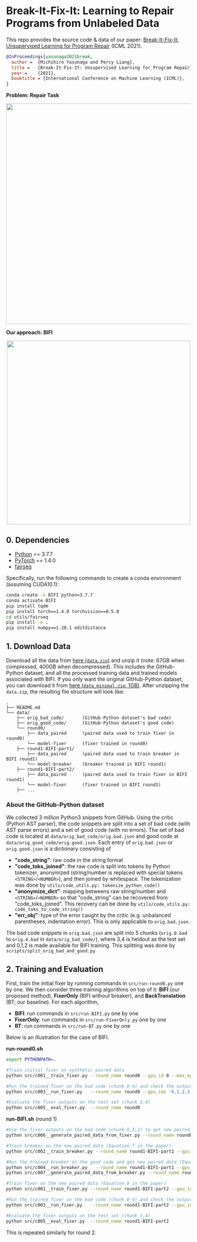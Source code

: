 # Break-It-Fix-It: Learning to Repair Programs from Unlabeled Data

This repo provides the source code & data of our paper: [Break-It-Fix-It: Unsupervised Learning for Program Repair](http://arxiv.org/abs/2106.06600) (ICML 2021).
```bib
@InProceedings{yasunaga2021break,
  author =  {Michihiro Yasunaga and Percy Liang},
  title =   {Break-It-Fix-It: Unsupervised Learning for Program Repair},
  year =    {2021},  
  booktitle = {International Conference on Machine Learning (ICML)},  
}
```
**Problem: Repair Task**
<p align="center">
  <img src="figs/task.png" width="600" title="Problem: Repair Task" alt="">
</p>

**Our approach: BIFI**
<p align="center">
  <img src="figs/bifi.png" width="500" title="Overview of BIFI training algorithm" alt="">
</p>


## 0. Dependencies

- [Python](<https://www.python.org/>) == 3.7.7
- [PyTorch](<https://pytorch.org/get-started/locally/>) == 1.4.0
- [fairseq](<https://github.com/pytorch/fairseq>)

Specifically, run the following commands to create a conda environment (assuming CUDA10.1):
```bash
conda create -n BIFI python=3.7.7
conda activate BIFI
pip install tqdm
pip install torch==1.4.0 torchvision==0.5.0
cd utils/fairseq
pip install -e .
pip install numpy==1.20.1 editdistance
```


## 1. Download Data

Download all the data from [here (`data.zip`)](https://nlp.stanford.edu/projects/myasu/BIFI/data.zip) and unzip it (note: 67GB when compressed, 400GB when decompressed). This includes the GitHub-Python dataset, and all the processed training data and trained models associated with BIFI.
If you only want the original GitHub-Python dataset, you can download it from [here (`data_minimal.zip`; 1GB)](https://nlp.stanford.edu/projects/myasu/BIFI/data_minimal.zip).
After unzipping the `data.zip`, the resulting file structure will look like:
```plain
.
├── README.md
└── data/
    ├── orig_bad_code/       (GitHub-Python dataset's bad code)
    ├── orig_good_code/      (GitHub-Python dataset's good code)
    └── round0/
        ├── data_paired      (paired data used to train fixer in round0)
        └── model-fixer      (fixer trained in round0)
    ├── round1-BIFI-part1/
        ├── data_paired      (paired data used to train breaker in BIFI round1)
        └── model-breaker    (breaker trained in BIFI round1)
    ├── round1-BIFI-part2/
        ├── data_paired      (paired data used to train fixer in BIFI round1)
        └── model-fixer      (fixer trained in BIFI round1)
    ├── ...
```

### About the GitHub-Python dataset
We collected 3 million Python3 snippets from GitHub. Using the critic (Python AST parser), the code snippets are split into a set of bad code (with AST parse errors) and a set of good code (with no errors).
The set of bad code is located at `data/orig_bad_code/orig.bad.json` and good code at `data/orig_good_code/orig.good.json`.
Each entry of `orig.bad.json` or `orig.good.json` is a dictionary consisting of
  - **"code_string"**: raw code in the string format
  - **"code_toks_joined"**: the raw code is split into tokens by Python tokenizer, anonymized (string/number is replaced with special tokens `<STRING>`/`<NUMBER>`), and then joined by whitespace. The tokenization was done by `utils/code_utils.py: tokenize_python_code()`
  - **"anonymize_dict"**: mapping betweens raw string/number and `<STRING>`/`<NUMBER>` so that "code_string" can be recovered from "code_toks_joined". This recovery can be done by `utils/code_utils.py: code_toks_to_code_string()`
  - **"err_obj"**: type of the error caught by the critic (e.g. unbalanced parentheses, indentation error). This is only applicable to `orig.bad.json`.


The bad code snippets in `orig.bad.json` are split into 5 chunks (`orig.0.bad` to `orig.4.bad` in `data/orig_bad_code/`), where 3,4 is heldout as the test set and 0,1,2 is made available for BIFI training. This splitting was done by `scripts/split_orig_bad_and_good.py`



## 2. Training and Evaluation
First, train the initial fixer by running commands in `src/run-round0.py` one by one. We then consider three training algorithms on top of it: **BIFI** (our proposed method), **FixerOnly** (BIFI without breaker), and **BackTranslation** (BT; our baseline). For each algorithm,
  - **BIFI**: run commands in `src/run-BIFI.py` one by one
  - **FixerOnly**: run commands in `src/run-FixerOnly.py` one by one
  - **BT**: run commands in `src/run-BT.py` one by one

Below is an illustration for the case of BIFI.

**run-round0.sh**
```bash
export PYTHONPATH=.

#Train initial fixer on synthetic paired data
python src/c001__train_fixer.py --round_name round0 --gpu_id 0 --max_epoch 2

#Run the trained fixer on the bad code (chunk 0-4) and check the outputs by critic
python src/c003__run_fixer.py   --round_name round0 --gpu_ids '0,1,2,3,4'

#Evaluate the fixer outputs on the test set (chunk 3,4)
python src/c005__eval_fixer.py  --round_name round0
```


**run-BIFI.sh** (round 1)
```bash
#Use the fixer outputs on the bad code (chunk 0,1,2) to get new paired data (Equation 6 in the paper)
python src/c006__generate_paired_data_from_fixer.py --round_name round0 --out_round_name round1-BIFI-part1

#Train breaker on the new paired data (Equation 7 in the paper)
python src/c002__train_breaker.py --round_name round1-BIFI-part1 --gpu_id 0 --max_epoch 3

#Run the trained breaker on the good code and get new paired data (Equation 8 in the paper)
python src/c004__run_breaker.py   --round_name round1-BIFI-part1 --gpu_ids '0,1,2,3,4'
python src/c007__generate_paired_data_from_breaker.py --round_name round1-BIFI-part1 --out_round_name round1-BIFI-part2

#Train fixer on the new paired data (Equation 9 in the paper)
python src/c001__train_fixer.py --round_name round1-BIFI-part2 --gpu_id 0 --max_epoch 2 --continue_from 'data/round0/model-fixer/checkpoint.pt'

#Run the trained fixer on the bad code (chunk 0-4) and check the outputs by critic
python src/c003__run_fixer.py   --round_name round1-BIFI-part2 --gpu_ids '0,1,2,3,4'

#Evaluate the fixer outputs on the test set (chunk 3,4)
python src/c005__eval_fixer.py  --round_name round1-BIFI-part2
```
This is repeated similarly for round 2.
